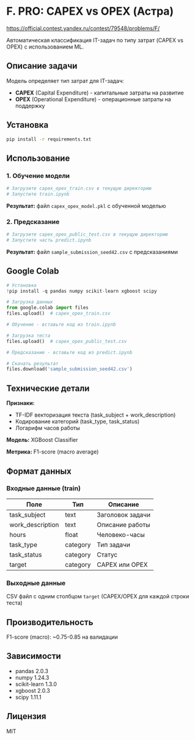 # F. PRO: CAPEX vs OPEX (Астра)
https://official.contest.yandex.ru/contest/79548/problems/F/

Автоматическая классификация IT-задач по типу затрат (CAPEX vs OPEX) с использованием ML.

## Описание задачи

Модель определяет тип затрат для IT-задач:
- **CAPEX** (Capital Expenditure) - капитальные затраты на развитие
- **OPEX** (Operational Expenditure) - операционные затраты на поддержку

## Установка

```bash
pip install -r requirements.txt
```

## Использование

### 1. Обучение модели

```python
# Загрузите capex_opex_train.csv в текущую директорию
# Запустите train.ipynb
```

**Результат:** файл `capex_opex_model.pkl` с обученной моделью

### 2. Предсказание

```python
# Загрузите capex_opex_public_test.csv в текущую директорию
# Запустите часть predict.ipynb
```

**Результат:** файл `sample_submission_seed42.csv` с предсказаниями

## Google Colab

```python
# Установка
!pip install -q pandas numpy scikit-learn xgboost scipy

# Загрузка данных
from google.colab import files
files.upload()  # capex_opex_train.csv

# Обучение - вставьте код из train.ipynb

# Загрузка теста
files.upload()  # capex_opex_public_test.csv

# Предсказание - вставьте код из predict.ipynb

# Скачать результат
files.download('sample_submission_seed42.csv')
```

## Технические детали

**Признаки:**
- TF-IDF векторизация текста (task_subject + work_description)
- Кодирование категорий (task_type, task_status)
- Логарифм часов работы

**Модель:** XGBoost Classifier

**Метрика:** F1-score (macro average)

## Формат данных

### Входные данные (train)
| Поле | Тип | Описание |
|------|-----|----------|
| task_subject | text | Заголовок задачи |
| work_description | text | Описание работы |
| hours | float | Человеко-часы |
| task_type | category | Тип задачи |
| task_status | category | Статус |
| target | category | CAPEX или OPEX |

### Выходные данные
CSV файл с одним столбцом `target` (CAPEX/OPEX для каждой строки теста)

## Производительность

F1-score (macro): ~0.75-0.85 на валидации

## Зависимости

- pandas 2.0.3
- numpy 1.24.3
- scikit-learn 1.3.0
- xgboost 2.0.3
- scipy 1.11.1

## Лицензия

MIT
